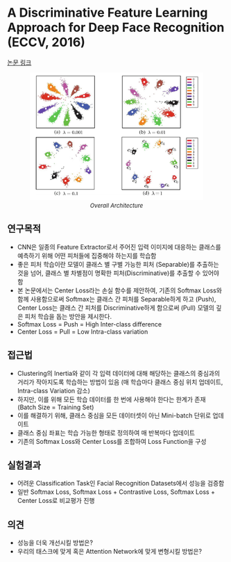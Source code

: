 # A Discriminative Feature Learning Approach for Deep Face Recognition (ECCV, 2016)

[논문 링크](https://link.springer.com/chapter/10.1007/978-3-319-46478-7_31)

<p align="center">
    <img width="400" alt='fig1' src="./img/02_16_01.png?raw=true"></br>
    <em><font size=2>Overall Architecture</font></em>
</p>

## 연구목적
- CNN은 일종의 Feature Extractor로서 주어진 입력 이미지에 대응하는 클래스를 예측하기 위해 어떤 피처들에 집중해야 하는지를 학습함 
- 좋은 피처 학습이란 모델이 클래스 별 구별 가능한 피처 (Separable)를 추출하는 것을 넘어, 클래스 별 차별점이 명확한 피처(Discriminative)를 추출할 수 있어야 함 
- 본 논문에서는 Center Loss라는 손실 함수를 제안하여, 기존의 Softmax Loss와 함께 사용함으로써 Softmax는 클래스 간 피처를 Separable하게 하고 (Push), Center Loss는 클래스 간 피처를 Discriminative하게 함으로써 (Pull) 모델의 깊은 피처 학습을 돕는 방안을 제시한다. 
- Softmax Loss = Push = High Inter-class difference 
- Center Loss = Pull = Low Intra-class variation 

## 접근법
- Clustering의 Inertia와 같이 각 입력 데이터에 대해 해당하는 클래스의 중심과의 거리가 작아지도록 학습하는 방법이 있음 (매 학습마다 클래스 중심 위치 업데이트, Intra-class Variation 감소) 
- 하지만, 이를 위해 모든 학습 데이터를 한 번에 사용해야 한다는 한계가 존재 (Batch Size = Training Set) 
- 이를 해결하기 위해, 클래스 중심을 모든 데이터셋이 아닌 Mini-batch 단위로 업데이트 
- 클래스 중심 좌표는 학습 가능한 형태로 정의하여 매 반복마다 업데이트 
- 기존의 Softmax Loss와 Center Loss를 조합하여 Loss Function을 구성 

## 실험결과
- 어려운 Classification Task인 Facial Recognition Datasets에서 성능을 검증함 
- 일반 Softmax Loss, Softmax Loss + Contrastive Loss, Softmax Loss + Center Loss로 비교평가 진행 

## 의견
- 성능을 더욱 개선시킬 방법은? 
- 우리의 태스크에 맞게 혹은 Attention Network에 맞게 변형시킬 방법은? 
